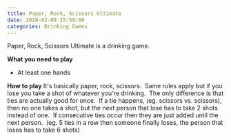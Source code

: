 ```yaml
---
title: Paper, Rock, Scissors Ultimate
date: 2010-02-08 15:59:00
categories: Drinking Games
---
```

Paper, Rock, Scissors Ultimate is a drinking game.

<strong>What you need to play</strong>
<ul>
	<li>At least one hands</li>
</ul>
<strong>How to play</strong>
It's basically paper, rock, scissors.  Same rules apply but if you lose you take a shot of whatever you're drinking.  The only difference is that ties are actually good for once.  If a tie happens, (eg. scissors vs. scissors), then no one takes a shot, but the next person that lose has to take 2 shots instead of one.  If consecutive ties occur then they are just added until the next person.  (eg. 5 ties in a row then someone finally loses, the person that loses has to take 6 shots)
